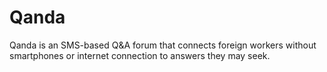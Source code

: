 # Qanda
Qanda is an SMS-based Q&amp;A forum that connects foreign workers without smartphones or internet connection to answers they may seek.
